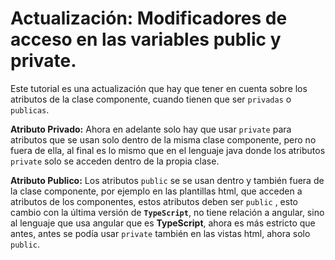 # Actualización: Modificadores de acceso en las variables public y private.

Este tutorial es una actualización que hay que tener en cuenta sobre los atributos de la clase componente, cuando tienen que ser `privadas` o `publicas`.

**Atributo Privado:** Ahora en adelante solo hay que usar `private` para atributos que se usan solo dentro de la misma clase componente, pero no fuera de ella, al final es lo mismo que en el lenguaje java donde los atributos `private` solo se acceden dentro de la propia clase.

**Atributo Publico:** Los atributos `public` se se usan dentro y también fuera de la clase componente, por ejemplo en las plantillas html, que acceden a atributos de los componentes, estos atributos deben ser `public` , esto cambio con la última versión de **`TypeScript`**, no tiene relación a angular, sino al lenguaje que usa angular que es **TypeScript**, ahora es más estricto que antes, antes se podía usar `private` también en las vistas html, ahora solo `public`.
